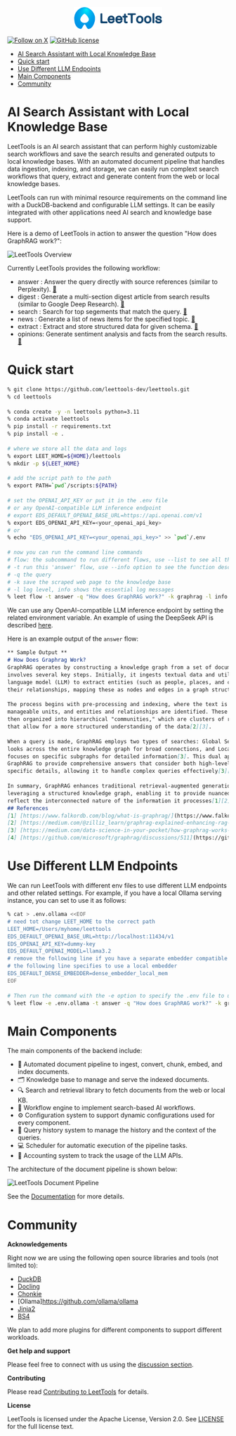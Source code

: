 <p align="center">
  <img src="docs/assets/LTC-Logo-leettools-normal.png" alt="Logo" width="200"/>
</p>


[![Follow on X](https://img.shields.io/twitter/follow/LeetTools?logo=X&color=%20%23f5f5f5)](https://twitter.com/intent/follow?screen_name=LeetTools)
[![GitHub license](https://img.shields.io/badge/License-Apache_2.0-blue.svg?labelColor=%20%23155EEF&color=%20%23528bff)](https://github.com/leettools-dev/leettools)

- [AI Search Assistant with Local Knowledge Base](#ai-search-assistant-with-local-knowledge-base)
- [Quick start](#quick-start)
- [Use Different LLM Endpoints](#use-different-llm-endpoints)
- [Main Components](#main-components)
- [Community](#community)


# AI Search Assistant with Local Knowledge Base

LeetTools is an AI search assistant that can perform highly customizable search workflows
and save the search results and generated outputs to local knowledge bases. With an
automated document pipeline that handles data ingestion, indexing, and storage, we can
easily run complext search workflows that query, extract and generate content from the
web or local knowledge bases. 

LeetTools can run with minimal resource requirements on the command line with a 
DuckDB-backend and configurable LLM settings. It can be easily integrated with other 
applications need AI search and knowledge base support.

Here is a demo of LeetTools in action to answer the question "How does GraphRAG work?":

![LeetTools Overview](https://gist.githubusercontent.com/pengfeng/30b66efa58692fa3bc94af89e0895df4/raw/7a274cd60fbe9a3aabad56e5fa1a9c7e7021ba21/leettools-answer-demo.svg)

Currently LeetTools provides the following workflow:

* answer  : Answer the query directly with source references (similar to Perplexity). [📖](docs/flow-answer.md)
* digest  : Generate a multi-section digest article from search results (similar to Google Deep Research). [📖](docs/flow-digest.md)
* search  : Search for top segements that match the query. [📖](docs/flow-search.md)
* news    : Generate a list of news items for the specified topic. [📖](docs/flow-news.md)
* extract : Extract and store structured data for given schema. [📖](docs/flow-extract.md)
* opinions: Generate sentiment analysis and facts from the search results.  [📖](docs/flow-opinions.md)

# Quick start

```bash
% git clone https://github.com/leettools-dev/leettools.git
% cd leettools

% conda create -y -n leettools python=3.11
% conda activate leettools
% pip install -r requirements.txt
% pip install -e .

# where we store all the data and logs
% export LEET_HOME=${HOME}/leettools
% mkdir -p ${LEET_HOME}

# add the script path to the path
% export PATH=`pwd`/scripts:${PATH}

# set the OPENAI_API_KEY or put it in the .env file
# or any OpenAI-compatible LLM inference endpoint
# export EDS_DEFAULT_OPENAI_BASE_URL=https://api.openai.com/v1
% export EDS_OPENAI_API_KEY=<your_openai_api_key>
# or
% echo "EDS_OPENAI_API_KEY=<your_openai_api_key>" >> `pwd`/.env

# now you can run the command line commands
# flow: the subcommand to run different flows, use --list to see all the available flows
# -t run this 'answer' flow, use --info option to see the function description
# -q the query
# -k save the scraped web page to the knowledge base
# -l log level, info shows the essential log messages
% leet flow -t answer -q "How does GraphRAG work?" -k graphrag -l info
```

We can use any OpenAI-compatible LLM inference endpoint by setting the related 
environment variable. An example of using the DeepSeek API is described [here](docs/deepseek.md).

Here is an example output of the `answer` flow:

```markdown
** Sample Output **
# How Does Graphrag Work?
GraphRAG operates by constructing a knowledge graph from a set of documents, which
involves several key steps. Initially, it ingests textual data and utilizes a large
language model (LLM) to extract entities (such as people, places, and concepts) and
their relationships, mapping these as nodes and edges in a graph structure[1]. 

The process begins with pre-processing and indexing, where the text is segmented into
manageable units, and entities and relationships are identified. These entities are
then organized into hierarchical "communities," which are clusters of related topics
that allow for a more structured understanding of the data[2][3]. 

When a query is made, GraphRAG employs two types of searches: Global Search, which
looks across the entire knowledge graph for broad connections, and Local Search, which
focuses on specific subgraphs for detailed information[3]. This dual approach enables
GraphRAG to provide comprehensive answers that consider both high-level themes and
specific details, allowing it to handle complex queries effectively[3][4].

In summary, GraphRAG enhances traditional retrieval-augmented generation (RAG) by
leveraging a structured knowledge graph, enabling it to provide nuanced responses that
reflect the interconnected nature of the information it processes[1][2].
## References
[1] [https://www.falkordb.com/blog/what-is-graphrag/](https://www.falkordb.com/blog/what-is-graphrag/)
[2] [https://medium.com/@zilliz_learn/graphrag-explained-enhancing-rag-with-knowledge-graphs-3312065f99e1](https://medium.com/@zilliz_learn/graphrag-explained-enhancing-rag-with-knowledge-graphs-3312065f99e1)
[3] [https://medium.com/data-science-in-your-pocket/how-graphrag-works-8d89503b480d](https://medium.com/data-science-in-your-pocket/how-graphrag-works-8d89503b480d)
[4] [https://github.com/microsoft/graphrag/discussions/511](https://github.com/microsoft/graphrag/discussions/511)
```

# Use Different LLM Endpoints

We can run LeetTools with different env files to use different LLM endpoints and other
related settings. For example, if you have a local Ollama serving instance, you can set
to use it as follows:

```bash
% cat > .env.ollama <<EOF
# need tot change LEET_HOME to the correct path
LEET_HOME=/Users/myhome/leettools
EDS_DEFAULT_OPENAI_BASE_URL=http://localhost:11434/v1
EDS_OPENAI_API_KEY=dummy-key
EDS_DEFAULT_OPENAI_MODEL=llama3.2
# remove the following line if you have a separate embedder compatible with OpenAI API
# the following line specifies to use a local embedder
EDS_DEFAULT_DENSE_EMBEDDER=dense_embedder_local_mem
EOF

# Then run the command with the -e option to specify the .env file to use
% leet flow -e .env.ollama -t answer -q "How does GraphRAG work?" -k graphrag -l info
```

# Main Components

The main components of the backend include:
* 🚀 Automated document pipeline to ingest, convert, chunk, embed, and index documents.
* 🗂️ Knowledge base to manage and serve the indexed documents.
* 🔍 Search and retrieval library to fetch documents from the web or local KB.
* 🤖 Workflow engine to implement search-based AI workflows.
* ⚙ Configuration system to support dynamic configurations used for every component.
* 📝 Query history system to manage the history and the context of the queries.
* 💻 Scheduler for automatic execution of the pipeline tasks.
* 🧩 Accounting system to track the usage of the LLM APIs.

The architecture of the document pipeline is shown below:

![LeetTools Document Pipeline](https://gist.githubusercontent.com/pengfeng/4b2e36bda389e0a3c338b5c42b5d09c1/raw/6bc06db40dadf995212270d914b46281bf7edae9/leettools-eds-arch.svg)

See the [Documentation](docs/documentation.md) for more details.


# Community

**Acknowledgements**

Right now we are using the following open source libraries and tools (not limited to):

- [DuckDB](https://github.com/duckdb/duckdb)
- [Docling](https://github.com/DS4SD/docling)
- [Chonkie](https://github.com/bhavnicksm/chonkie)
- [Ollama]https://github.com/ollama/ollama
- [Jinja2](https://jinja.palletsprojects.com/en/3.0.x/)
- [BS4](https://www.crummy.com/software/BeautifulSoup/bs4/doc/)

We plan to add more plugins for different components to support different workloads.

**Get help and support**

Please feel free to connect with us using the [discussion section](https://github.com/leettools-dev/leettools/discussions).


**Contributing**

Please read [Contributing to LeetTools](CONTRIBUTING.md) for details.

**License**

LeetTools is licensed under the Apache License, Version 2.0. See [LICENSE](LICENSE) 
for the full license text.


